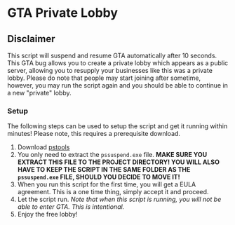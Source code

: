 # GTA Private Lobby

## Disclaimer
This script will suspend and resume GTA automatically after 10 seconds. This GTA bug allows you to create a private lobby which appears as a public server, allowing you to resupply your businesses like this was a private lobby. Please do note that people may start joining after sometime, however, you may run the script again and you should be able to continue in a new "private" lobby.

### Setup
The following steps can be used to setup the script and get it running within minutes!
Please note, this requires a prerequisite download.

1) Download [pstools](https://docs.microsoft.com/en-us/sysinternals/downloads/pstools)
2) You only need to extract the `pssuspend.exe` file. **MAKE SURE YOU EXTRACT THIS FILE TO THE PROJECT DIRECTORY! YOU WILL ALSO HAVE TO KEEP THE SCRIPT IN THE SAME FOLDER AS THE `pssuspend.exe` FILE, SHOULD YOU DECIDE TO MOVE IT!**
3) When you run this script for the first time, you will get a EULA agreement. This is a one time thing, simply accept it and proceed.
4) Let the script run. *Note that when this script is running, you will not be able to enter GTA. This is intentional.*
5) Enjoy the free lobby!